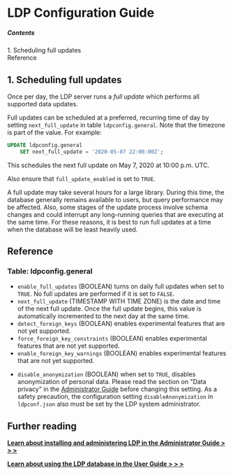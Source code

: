 LDP Configuration Guide
=======================

##### Contents  
1\. Scheduling full updates  
Reference


1\. Scheduling full updates
---------------------------

Once per day, the LDP server runs a _full update_ which performs all
supported data updates.

Full updates can be scheduled at a preferred, recurring time of day by
setting `next_full_update` in table `ldpconfig.general`.  Note that
the timezone is part of the value.  For example:

```sql
UPDATE ldpconfig.general
    SET next_full_update = '2020-05-07 22:00:00Z';
```

This schedules the next full update on May 7, 2020 at 10:00 p.m. UTC.

Also ensure that `full_update_enabled` is set to `TRUE`.

A full update may take several hours for a large library.  During this
time, the database generally remains available to users, but query
performance may be affected.  Also, some stages of the update process
involve schema changes and could interrupt any long-running queries
that are executing at the same time.  For these reasons, it is best to
run full updates at a time when the database will be least heavily
used.


Reference
---------

### Table: ldpconfig.general

* `enable_full_updates` (BOOLEAN) turns on daily full updates when set
  to `TRUE`.  No full updates are performed if it is set to `FALSE`.
* `next_full_update` (TIMESTAMP WITH TIME ZONE) is the date and time
  of the next full update.  Once the full update begins, this value is
automatically incremented to the next day at the same time.
* `detect_foreign_keys` (BOOLEAN) enables experimental features that
  are not yet supported.
* `force_foreign_key_constraints` (BOOLEAN) enables experimental
  features that are not yet supported.
* `enable_foreign_key_warnings` (BOOLEAN) enables experimental
  features that are not yet supported.
<!--
* `detect_foreign_keys` (BOOLEAN) when set to `TRUE`, enables an
  experimental feature that attempts to detect or infer the presence
of foreign key relationships.  This process is run after a full
update.  The detected foreign keys are placed into the table
`ldpconfig.foreign_keys`.
* `force_foreign_key_constraints` (BOOLEAN) when set to `TRUE`,
  enables an experimental feature that applies foreign key constraints
listed in the table `ldpconfig.foreign_keys` where `enable_constraint`
is `TRUE`.  The constraints are applied after a full update.  In order
to define the constraints, rows that do not conform to them are
deleted.  Therefore this is a potentially destructive process and
should be used with care in a production system.  Note that history
tables generally retain all rows including those deleted by this
process.
* `enable_foreign_key_warnings` (BOOLEAN) is not currently supported.
-->
* `disable_anonymization` (BOOLEAN) when set to `TRUE`, disables
  anonymization of personal data.  Please read the section on "Data
privacy" in the [Administrator Guide](Admin_Guide.md) before changing
this setting.  As a safety precaution, the configuration setting
`disableAnonymization` in `ldpconf.json` also must be set by the LDP
system administrator.


Further reading
---------------

[__Learn about installing and administering LDP in the Administrator Guide > > >__](Admin_Guide.md)

[__Learn about using the LDP database in the User Guide > > >__](User_Guide.md)



